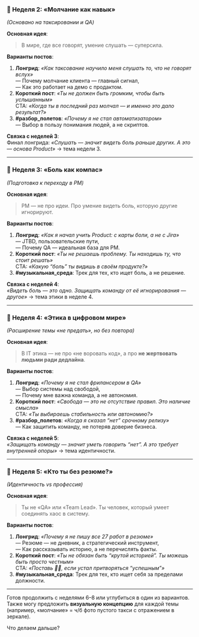 ### 📅 **Неделя 2: «Молчание как навык»**  
*(Основано на таксировании и QA)*

**Основная идея**:  
> В мире, где все говорят, умение слушать — суперсила.

**Варианты постов**:
1. **Лонгрид**: *«Как таксование научило меня слушать то, что не говорят вслух»*  
   — Почему молчание клиента — главный сигнал,  
   — Как это работает на демо с продактом.
2. **Короткий пост**: *«Ты не должен быть громким, чтобы быть услышанным»*  
   CTA: *«Когда ты в последний раз молчал — и именно это дало результат?»*
3. **#разбор_полетов**: *«Почему я не стал автоматизатором»*  
   — Выбор в пользу понимания людей, а не скриптов.

**Связка с неделей 3**:  
Финал лонгрида: *«Слушать — значит видеть боль раньше других. А это — основа Product»* → тема недели 3.

---

### 📅 **Неделя 3: «Боль как компас»**  
*(Подготовка к переходу в PM)*

**Основная идея**:  
> PM — не про идеи. Про умение видеть боль, которую другие игнорируют.

**Варианты постов**:
1. **Лонгрид**: *«Как я начал учить Product: с карты боли, а не с Jira»*  
   — JTBD, пользовательские пути,  
   — Почему QA — идеальная база для PM.
2. **Короткий пост**: *«Ты не решаешь проблему. Ты находишь ту, что стоит решать»*  
   CTA: *«Какую “боль” ты видишь в своём продукте?»*
3. **#музыкальная_среда**: Трек для тех, кто ищет боль, а не решение.

**Связка с неделей 4**:  
*«Видеть боль — это одно. Защищать команду от её игнорирования — другое»* → тема этики в неделе 4.

---

### 📅 **Неделя 4: «Этика в цифровом мире»**  
*(Расширение темы «не предать», но без повтора)*

**Основная идея**:  
> В IT этика — не про «не воровать код», а про **не жертвовать людьми ради дедлайна**.

**Варианты постов**:
1. **Лонгрид**: *«Почему я не стал фрилансером в QA»*  
   — Выбор системы над свободой,  
   — Почему мне важна команда, а не автономия.
2. **Короткий пост**: *«Свобода — это не отсутствие правил. Это наличие смысла»*  
   CTA: *«Ты выбираешь стабильность или автономию?»*
3. **#разбор_полетов**: *«Когда я сказал “нет” срочному релизу»*  
   — Как защитить команду, не потеряв доверие бизнеса.

**Связка с неделей 5**:  
*«Защищать команду — значит уметь говорить “нет”. А это требует внутренней опоры»* → тема идентичности.

---

### 📅 **Неделя 5: «Кто ты без резюме?»**  
*(Идентичность vs профессия)*

**Основная идея**:  
> Ты не «QA» или «Team Lead». Ты человек, который умеет соединять хаос в систему.

**Варианты постов**:
1. **Лонгрид**: *«Почему я не пишу все 27 работ в резюме»*  
   — Резюме — не дневник, а стратегический инструмент,  
   — Как рассказывать историю, а не перечислять факты.
2. **Короткий пост**: *«Ты не обязан быть “крутой историей”. Ты можешь быть просто честным»*  
   CTA: *«Поставь 🥷🏻, если устал притворяться “успешным”»*
3. **#музыкальная_среда**: Трек для тех, кто ищет себя за пределами должности.

---

Готов продолжить с неделями 6–8 или углубиться в один из вариантов.  
Также могу предложить **визуальную концепцию** для каждой темы (например, «молчание» = ч/б фото пустого такси с отражением в зеркале).

Что делаем дальше?
